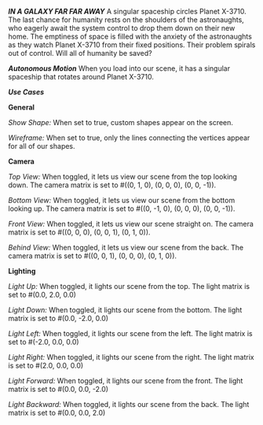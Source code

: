 ***IN A GALAXY FAR FAR AWAY***
A singular spaceship circles Planet X-3710. The last chance for humanity rests on the shoulders of the astronaughts, who eagerly await the system control to drop them down on their new home. The emptiness of space is filled with the anxiety of the astronaughts as they watch Planet X-3710 from their fixed positions. Their problem spirals out of control. Will all of humanity be saved? 

***Autonomous Motion***
When you load into our scene, it has a singular spaceship that rotates around Planet X-3710.

***Use Cases***

**General**

*Show Shape:*
When set to true, custom shapes appear on the screen. 

*Wireframe:*
When set to true, only the lines connecting the vertices appear for all of our shapes.

**Camera**

*Top View:*
When toggled, it lets us view our scene from the top looking down. The camera matrix is set to #((0, 1, 0), (0, 0, 0), (0, 0, -1)).

*Bottom View:*
When toggled, it lets us view our scene from the bottom looking up. The camera matrix is set to #((0, -1, 0), (0, 0, 0), (0, 0, -1)).

*Front View:*
When toggled, it lets us view our scene straight on. The camera matrix is set to #((0, 0, 0), (0, 0, 1), (0, 1, 0)).

*Behind View:*
When toggled, it lets us view our scene from the back. The camera matrix is set to #((0, 0, 1), (0, 0, 0), (0, 1, 0)).

**Lighting**

*Light Up:*
When toggled, it lights our scene from the top. The light matrix is set to #(0.0, 2.0, 0.0)

*Light Down:*
When toggled, it lights our scene from the bottom. The light matrix is set to #(0.0, -2.0, 0.0)

*Light Left:*
When toggled, it lights our scene from the left. The light matrix is set to #(-2.0, 0.0, 0.0)

*Light Right:*
When toggled, it lights our scene from the right. The light matrix is set to #(2.0, 0.0, 0.0)

*Light Forward:*
When toggled, it lights our scene from the front. The light matrix is set to #(0.0, 0.0, -2.0)

*Light Backward:*
When toggled, it lights our scene from the back. The light matrix is set to #(0.0, 0.0, 2.0)
